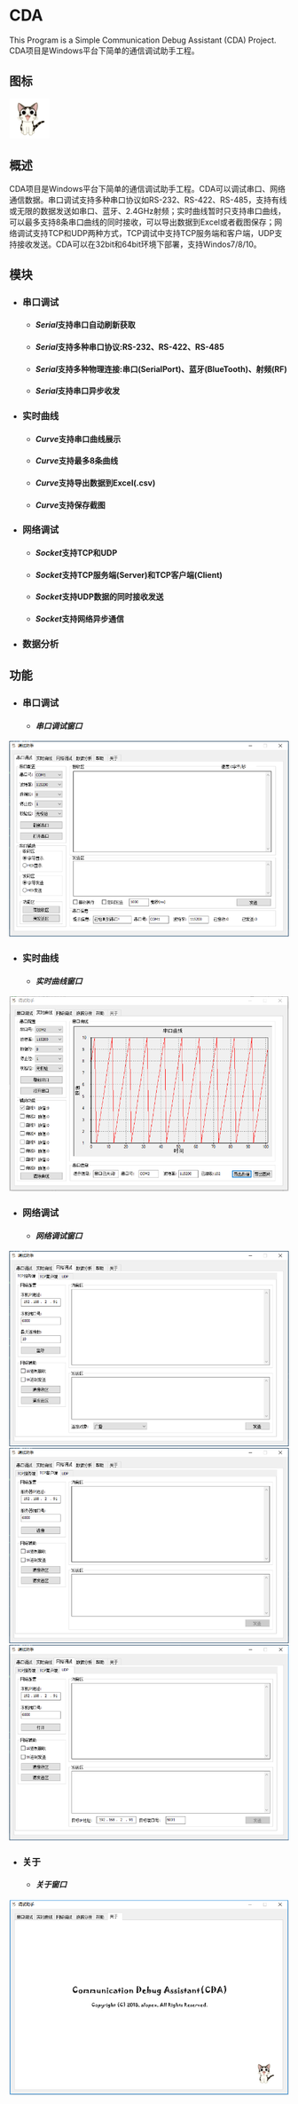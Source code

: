 # CDA
This Program is a Simple Communication Debug Assistant (CDA) Project.   
CDA项目是Windows平台下简单的通信调试助手工程。

## 图标
![](https://github.com/Alopex6414/CDA/raw/master/Photo/Cat.png)

## 概述
CDA项目是Windows平台下简单的通信调试助手工程。CDA可以调试串口、网络通信数据。串口调试支持多种串口协议如RS-232、RS-422、RS-485，支持有线或无限的数据发送如串口、蓝牙、2.4GHz射频；实时曲线暂时只支持串口曲线，可以最多支持8条串口曲线的同时接收，可以导出数据到Excel或者截图保存；网络调试支持TCP和UDP两种方式，TCP调试中支持TCP服务端和客户端，UDP支持接收发送。CDA可以在32bit和64bit环境下部署，支持Windos7/8/10。

## 模块
  * ### 串口调试
    * #### *Serial*支持串口自动刷新获取
    * #### *Serial*支持多种串口协议:RS-232、RS-422、RS-485
    * #### *Serial*支持多种物理连接:串口(SerialPort)、蓝牙(BlueTooth)、射频(RF)
    * #### *Serial*支持串口异步收发  
    
  * ### 实时曲线
    * #### *Curve*支持串口曲线展示
    * #### *Curve*支持最多8条曲线
    * #### *Curve*支持导出数据到Excel(.csv)
    * #### *Curve*支持保存截图  
    
  * ### 网络调试
    * #### *Socket*支持TCP和UDP
    * #### *Socket*支持TCP服务端(Server)和TCP客户端(Client)
    * #### *Socket*支持UDP数据的同时接收发送
    * #### *Socket*支持网络异步通信

  * ### 数据分析
  
 ## 功能
   * ### 串口调试
     * #### *串口调试窗口*
   ![](https://github.com/Alopex6414/CDA/raw/master/Photo/Serial_0.png)
   
   * ### 实时曲线
     * #### *实时曲线窗口*
   ![](https://github.com/Alopex6414/CDA/raw/master/Photo/Curve_0.png)
   
   * ### 网络调试
     * #### *网络调试窗口*  
   ![](https://github.com/Alopex6414/CDA/raw/master/Photo/Socket_tcpserver_0.png)
   ![](https://github.com/Alopex6414/CDA/raw/master/Photo/Socket_tcpclient_0.png)
   ![](https://github.com/Alopex6414/CDA/raw/master/Photo/Socket_udp_0.png)
   
   * ### 关于
     * #### *关于窗口*
   ![](https://github.com/Alopex6414/CDA/raw/master/Photo/About_0.png)
 
